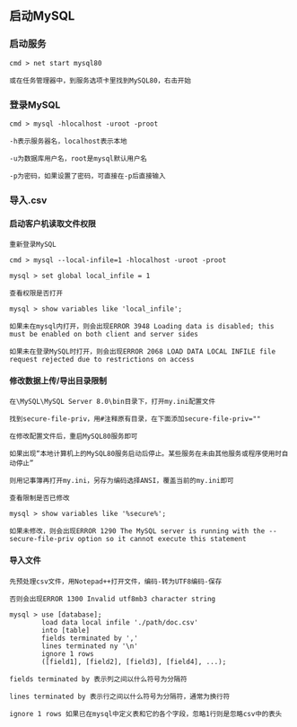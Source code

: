 ## 启动MySQL

### 启动服务
    
    cmd > net start mysql80
    
    或在任务管理器中，到服务选项卡里找到MySQL80，右击开始
    
### 登录MySQL
    
    cmd > mysql -hlocalhost -uroot -proot
    
    -h表示服务器名，localhost表示本地
    
    -u为数据库用户名，root是mysql默认用户名
    
    -p为密码，如果设置了密码，可直接在-p后直接输入
    
### 导入.csv

#### 启动客户机读取文件权限
    
    重新登录MySQL
    
    cmd > mysql --local-infile=1 -hlocalhost -uroot -proot
    
    mysql > set global local_infile = 1
    
    查看权限是否打开
    
    mysql > show variables like 'local_infile';
    
    如果未在mysql内打开，则会出现ERROR 3948 Loading data is disabled; this must be enabled on both client and server sides
    
    如果未在登录MySQL时打开，则会出现ERROR 2068 LOAD DATA LOCAL INFILE file request rejected due to restrictions on access
    
#### 修改数据上传/导出目录限制
    
    在\MySQL\MySQL Server 8.0\bin目录下，打开my.ini配置文件
    
    找到secure-file-priv，用#注释原有目录，在下面添加secure-file-priv=""
    
    在修改配置文件后，重启MySQL80服务即可
    
    如果出现“本地计算机上的MySQL80服务启动后停止。某些服务在未由其他服务或程序使用时自动停止”
    
    则用记事簿再打开my.ini，另存为编码选择ANSI，覆盖当前的my.ini即可
    
    查看限制是否已修改
    
    mysql > show variables like '%secure%';
    
    如果未修改，则会出现ERROR 1290 The MySQL server is running with the --secure-file-priv option so it cannot execute this statement
    
#### 导入文件

    先预处理csv文件，用Notepad++打开文件，编码-转为UTF8编码-保存
    
    否则会出现ERROR 1300 Invalid utf8mb3 character string

    mysql > use [database];
            load data local infile './path/doc.csv'
            into [table]
            fields terminated by ','
            lines terminated ny '\n'
            ignore 1 rows
            ([field1], [field2], [field3], [field4], ...);
    
    fields terminated by 表示列之间以什么符号为分隔符
    
    lines terminated by 表示行之间以什么符号为分隔符，通常为换行符
    
    ignore 1 rows 如果已在mysql中定义表和它的各个字段，忽略1行则是忽略csv中的表头
